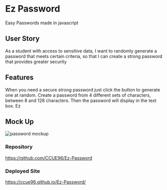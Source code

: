 # Ez Password
Easy Passwords made in javascript

## User Story
As a student with access to sensitive data,
I want to randomly generate a password that meets certain criteria,
so that I can create a strong password that provides greater security

## Features

When you need a secure strong password
just click the button to generate one at random.
Create a password from 4 different sets of characters,
between 8 and 128 characters.
Then the password will display in the text box.
Ez

## Mock Up 
![password mockup](https://github.com/CCUE96/Ez-Password/assets/159393541/f17d117b-ab5f-42f4-b58e-8a441bc0551f)

### Repository
https://github.com/CCUE96/Ez-Password 
### Deployed Site
https://ccue96.github.io/Ez-Password/
